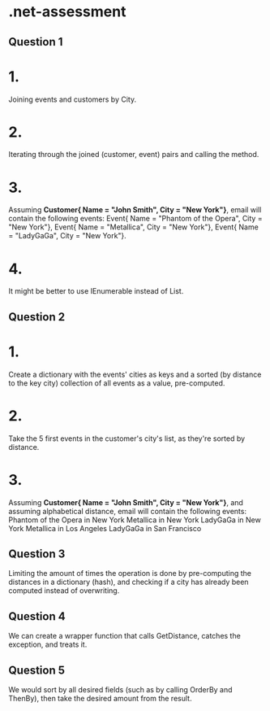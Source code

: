 # .net-assessment

## Question 1
# 1. 
Joining events and customers by City.
# 2. 
Iterating through the joined (customer, event) pairs and calling the method.
# 3. 
Assuming **Customer{ Name = "John Smith", City = "New York"}**, email will contain the following events:
  Event{ Name = "Phantom of the Opera", City = "New York"},
  Event{ Name = "Metallica", City = "New York"},
  Event{ Name = "LadyGaGa", City = "New York"}.
# 4. 
 It might be better to use IEnumerable instead of List.
 
## Question 2
# 1. 
Create a dictionary with the events' cities as keys and a sorted (by distance to the key city) collection of all events as a value, pre-computed.
# 2. 
Take the 5 first events in the customer's city's list, as they're sorted by distance.
# 3. 
Assuming **Customer{ Name = "John Smith", City = "New York"}**, and assuming alphabetical distance, email will contain the following events:
Phantom of the Opera in New York
Metallica in New York
LadyGaGa in New York
Metallica in Los Angeles
LadyGaGa in San Francisco

## Question 3
Limiting the amount of times the operation is done by pre-computing the distances in a dictionary (hash), and checking if a city has already been computed instead of overwriting.

## Question 4
We can create a wrapper function that calls GetDistance, catches the exception, and treats it.

## Question 5
We would sort by all desired fields (such as by calling OrderBy and ThenBy), then take the desired amount from the result.
 

